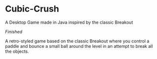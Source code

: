 # Cubic-Crush
A Desktop Game made in Java inspired by the classic Breakout

*Finished*

A retro-styled game based on the classic Breakout where you control a paddle and bounce a small ball around the level in an attempt to break all the objects.

